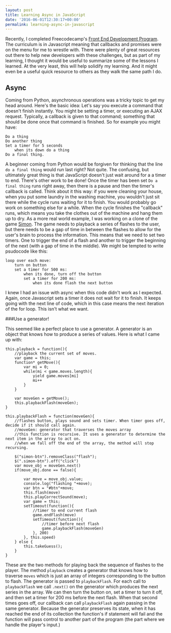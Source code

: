```yaml
---
layout: post
title: Learning Async in JavaScript
date: '2016-06-01T12:30:17+00:00'
permalink: learning-async-in-javascript
---
```

Recently, I completed Freecodecamp's [Front End Development Program](https://www.freecodecamp.com/jstoebel). The curriculum is in Javascript meaning that callbacks and promises were on the menu for me to wrestle with. There were plenty of great resources out there to help new developers with these challenges, but as part of my learning, I thought it would be useful to summarize some of the lessons I learned. At the very least, this will help solidify my learning. And it might even be a useful quick resource to others as they walk the same path I do.

## Async

Coming from Python, asynchronous operations was a tricky topic to get my head around. Here's the basic idea: Let's say you execute a command that doesn't finish instantly. You might be setting a timer, or executing an AJAX request. Typically, a callback is given to that command; something that should be done once that command is finished. So for example you might have:

    Do a thing
    Do another thing
    Set a timer for 5 seconds
        when its down do a thing
    Do a final thing.


A beginner coming from Python would be forgiven for thinking that the line `do a final thing` would run last right? Not quite. The confusing, but ultimately great thing is that JavaScript doesn't just wait around for a a timer to end. There's other work to be done! Once the timer has been set `Do a final thing` runs right away, then there is a pause and then the timer's callback is called. Think about it this way: if you were cleaning your house, when you put some laundry in the washing machine, you wouldn't just sit there while the cycle runs waiting for it to finish. You would probably go work on something else for a while. When the cycle finishes the "callback" runs, which means you take the clothes out of the machine and hang them up to dry. As a more real world example, I was working on a clone of the game [Simon](https://www.freecodecamp.com/jstoebel). The game needs to playback a series of flashes to the user, but there needs to be a gap of time in between the flashes to allow for the user's brain to process the information. This means that we need to set two timers. One to trigger the end of a flash and another to trigger the beginning of the next (with a gap of time in the middle). We might be tempted to write psudocode like this:

    loop over each move:
        turn on button
        set a timer for 500 ms:
            when its done, turn off the button
            set a timer for 200 ms:
                when its done flash the next button

I knew I had an issue with async when this code didn't work as I expected. Again, once Javascript sets a timer it does not wait for it to finish. It keeps going with the next line of code, which in this case means the next iteration of the for loop. This isn't what we want.

###Use a generator!

This seemed like a perfect place to use a generator. A generator is an object that knows how to produce a series of values. Here is what I came up with:

    this.playback = function(){
        //playback the current set of moves.
        var game = this;
        function* getMove(){
            var mi = 0;
            while(mi < game.moves.length){
                yield game.moves[mi]
                mi++
            }
        }

        var moveGen = getMove();
        this.playbackFlash(moveGen);
    }

    this.playbackFlash = function(moveGen){
        //flashes button, plays sound and sets timer. When timer goes off, decide if it should call again.
        //moveGen: generator that traverses the moves array
        //this function is recursive. It uses a generator to determine the next item in the array to act on.
        //when we fall off the end of the array, the method will stop recursing.

        $("simon-btn").removeClass("flash");
        $(".simon-btn").off("click")
        var move_obj = moveGen.next()
        if(move_obj.done == false){

            var move = move_obj.value;
            console.log("flashing "+move);
            var btn = "#btn"+move;
            this.flash(move)
            this.playCorrectSound(move);
            var game = this;
            setTimeout(function(){
                //timer to end current flash
                game.endFlash(move)
                setTimeout(function(){
                    //timer before next flash
                    game.playbackFlash(moveGen)
                }, 200)
            }, this.speed)
        } else {
            this.takeGuess();
        }
    }

These are the two methods for playing back the sequence of flashes to the player. The method `playback` creates a generator that knows how to traverse `moves` which is just an array of integers corresponding to the button to flash. The generator is passed to `playbackFlash`. For each call to `playbackFlash` we call `.next()` on the generator which produces the next series in the array. We can then turn the button on, set a timer to turn it off, and then set a timer for 200 ms before the next flash. When that second times goes off, our callback can call `playbackFlash` again passing in the same generator. Because the generator preserves its state, when it has reached the end of its collection the function's if statement will fail and the function will pass control to another part of the program (the part where we handle the player's input.)
